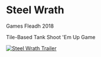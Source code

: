# Steel Wrath
Games Fleadh 2018

Tile-Based Tank Shoot 'Em Up Game

[![Steel Wrath Trailer](https://img.youtube.com/vi/utJI04fjqSs/0.jpg)](https://www.youtube.com/watch?v=utJI04fjqSs)
